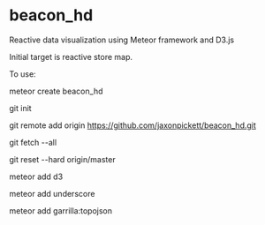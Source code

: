 # beacon_hd

Reactive data visualization using Meteor framework and D3.js

Initial target is reactive store map.

To use:

meteor create beacon_hd

git init

git remote add origin https://github.com/jaxonpickett/beacon_hd.git

git fetch --all

git reset --hard origin/master

meteor add d3

meteor add underscore

meteor add garrilla:topojson



